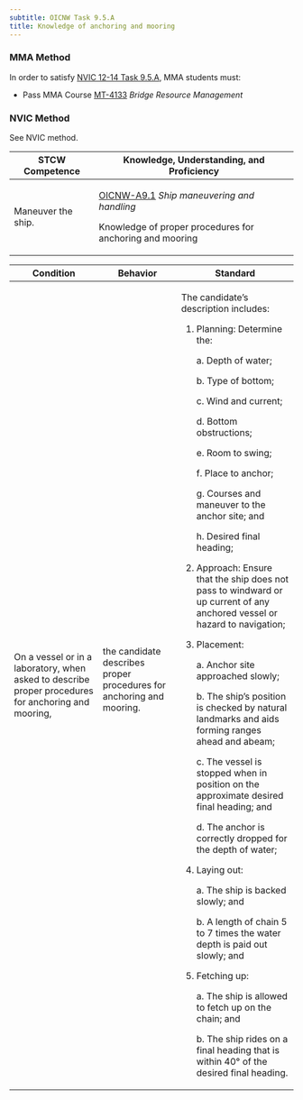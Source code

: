 ```yaml
---
subtitle: OICNW Task 9.5.A 
title: Knowledge of anchoring and mooring
---
```



### MMA Method

In order to satisfy  [NVIC 12-14  Task  9.5.A]({{site.baseurl}}/assets/images/nvic-12-14.pdf), MMA students must:

* Pass MMA Course [MT-4133]( {{site.baseurl}}/courses/MT-4133) *Bridge Resource Management*


### NVIC Method

<a onclick="togglevisibility('nvic_methods')" >See NVIC method.</a>

<div id='nvic_methods' class='hide'>

<table>
<thead>
<tr>
<th class='forty'> STCW Competence </th>
<th class='sixty'> Knowledge, Understanding, and Proficiency </th>
</tr>
</thead>




<tbody>
<tr><td markdown='1'>

Maneuver the ship.

</td><td markdown='1'>

[OICNW-A9.1](../../tables/21.html#OICNW-A9.1) *Ship maneuvering and handling*

Knowledge of proper procedures for anchoring and mooring

</td></tr>


</tbody>
</table>


<table>
<thead>
<tr><th class='twenty'>  Condition </th><th class='twenty'> Behavior </th><th  class='sixty'>Standard </th></tr>
</thead>
<tbody >



<tr><td markdown='1'>

On a vessel or in a laboratory, when asked to describe proper procedures for anchoring and mooring,

</td><td markdown='1'>

the candidate describes proper procedures for anchoring and mooring.

<br>

<div class="tooltip">
<span class="tooltiptext">
</span>
</div>


</td><td markdown='1'>

The candidate’s description includes:

1. Planning:  Determine the:

     a. Depth of water;

     b. Type of bottom;

     c. Wind and current;

     d. Bottom obstructions;

     e. Room to swing;

     f. Place to anchor;

     g. Courses and maneuver to the anchor site; and

     h. Desired final heading;

2. Approach:  Ensure that the ship does not pass to windward or up current of any anchored vessel or hazard to navigation;

3. Placement:

     a. Anchor site approached slowly;

     b. The ship’s position is checked by natural landmarks and aids forming ranges ahead and abeam;

     c. The vessel is stopped when in position on the approximate desired final heading; and

     d. The anchor is correctly dropped for the depth of water;

4. Laying out:

     a. The ship is backed slowly; and

     b. A length of chain 5 to 7 times the water depth is paid out slowly; and

5. Fetching up:

     a. The ship is allowed to fetch up on the chain; and

     b. The ship rides on a final heading that is within 40° of the desired final heading.

</td></tr>
</tbody>
</table>
</div>
